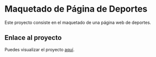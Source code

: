 # Maquetado de Página de Deportes

Este proyecto consiste en el maquetado de una página web de deportes.

## Enlace al proyecto

Puedes visualizar el proyecto [aquí](https://miguelvasquezal.github.io/sport.io/).
